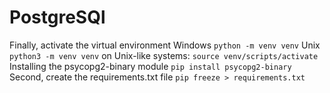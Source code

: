 # PostgreSQl 
Finally, activate the virtual environment
    Windows
```python -m venv venv```
    Unix
```python3 -m venv venv```
    on Unix-like systems:
```source venv/scripts/activate```
    Installing the psycopg2-binary module
```pip install psycopg2-binary```
    Second, create the requirements.txt file
```pip freeze > requirements.txt```
